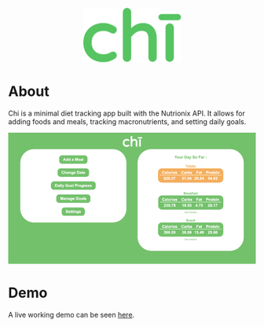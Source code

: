 <p align="center">
  <img src="https://raw.githubusercontent.com/codytjue/chi-food-journal/2b1bf72b3bfc0891602c8b42aee096b3e7ef1868/chi%CC%84.svg" width="200px"/>
</p>


#  About

Chi is a minimal diet tracking app built with the Nutrionix API. It allows for adding foods and meals, tracking macronutrients, and setting daily goals.

<p align="center">
  <img src="https://github.com/codytjue/chi-food-journal/blob/master/screenshots/chi_screenshot1.png?raw=true" width="600px"/>
</p>

 

# Demo

A live working demo can be seen [here](https://chi-food-journal.herokuapp.com/).
